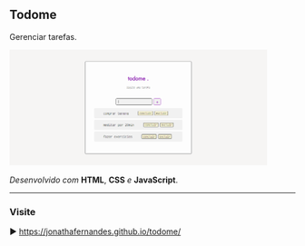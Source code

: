 <h2>Todome</h2>

<p>Gerenciar tarefas.</p>

<img src="./src/assets/images/Captura de tela 2023-08-08 161444.png" width="90%">

<br>

_Desenvolvido com_ **HTML**, **CSS** _e_ **JavaScript**.

---
### Visite
▶️ https://jonathafernandes.github.io/todome/
